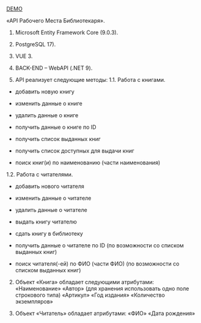 <a href="http://46.180.95.110:1325/" target="_blank">DEMO</a>


«API Рабочего Места Библиотекаря».
1. Microsoft Entity Framework Core (9.0.3).
2. PostgreSQL 17).
3. VUE 3.
4. BACK-END – WebAPI (.NET 9).

1.	API реализует следующие методы:
1.1.	Работа с книгами.
- добавить новую книгу
- изменить данные о книге
- удалить данные о книге

- получить данные о книге по ID
- получить список выданных книг
- получить список доступных для выдачи книг
- поиск книг(и) по наименованию (части наименования)

1.2.	Работа с читателями.
- добавить нового читателя
- изменить данные о читателе
- удалить данные о читателе

- выдать книгу читателю
- сдать книгу в библиотеку

- получить данные о читателе по ID (по возможности со списком выданных книг)
- поиск читателя(-ей) по ФИО (части ФИО) (по возможности со списком выданных книг)

2.	Объект «Книга» обладает следующими атрибутами: 
«Наименование»
«Автор» (для хранения использовать одно поле строкового типа)
«Артикул» 
«Год издания» 
«Количество экземпляров» 

3.	Объект «Читатель» обладает атрибутами: 
«ФИО»
«Дата рождения»
